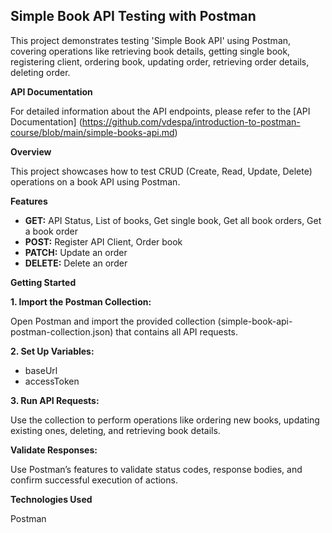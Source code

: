 ## Simple Book API Testing with Postman

This project demonstrates testing 'Simple Book API' using Postman, covering operations like retrieving book details, getting single book, registering client, ordering book, updating order, retrieving order details, deleting order.

**API Documentation**

For detailed information about the API endpoints, please refer to the [API Documentation] (https://github.com/vdespa/introduction-to-postman-course/blob/main/simple-books-api.md)

**Overview**

This project showcases how to test CRUD (Create, Read, Update, Delete) operations on a book API using Postman.

**Features**

- **GET:** API Status, List of books, Get single book, Get all book orders, Get a book order 
- **POST:** Register API Client, Order book
- **PATCH:** Update an order 
- **DELETE:** Delete an order

**Getting Started**

**1. Import the Postman Collection:**

Open Postman and import the provided collection (simple-book-api-postman-collection.json) that contains all API requests.

**2. Set Up Variables:**

- baseUrl
- accessToken

**3. Run API Requests:**
   
Use the collection to perform operations like ordering new books, updating existing ones, deleting, and retrieving book details.

**Validate Responses:**

Use Postman’s features to validate status codes, response bodies, and confirm successful execution of actions.

**Technologies Used**

Postman
